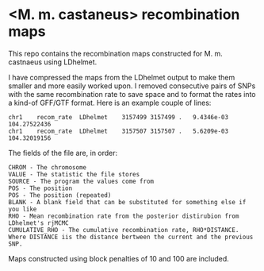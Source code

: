 # <M. m. castaneus> recombination maps

This repo contains the recombination maps constructed for M. m. castnaeus using LDhelmet. 

I have compressed the maps from the LDhelmet output to make them smaller and more easily worked upon. I removed consecutive pairs of SNPs with the same recombination rate to save space and to format the rates into a kind-of GFF/GTF format. Here is an example couple of lines:
```
chr1	recom_rate	LDhelmet	3157499	3157499	.	9.4346e-03	104.27522436
chr1	recom_rate	LDhelmet	3157507	3157507	.	5.6209e-03	104.32019156
```
The fields of the file are, in order:

```
CHROM - The chromosome 
VALUE - The statistic the file stores
SOURCE - The program the values come from
POS - The position
POS - The position (repeated)
BLANK - A blank field that can be substituted for something else if you like
RHO - Mean recombination rate from the posterior distirubion from LDhelmet's rjMCMC
CUMULATIVE_RHO - The cumulative recombination rate, RHO*DISTANCE. Where DISTANCE iis the distance bertween the current and the previous SNP.
```

Maps constructed using block penalties of 10 and 100 are included.
